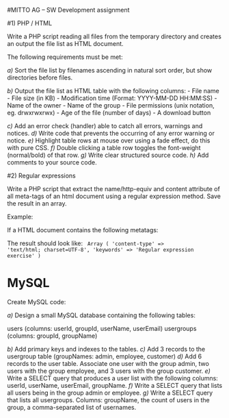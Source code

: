 #MITTO AG – SW Development assignment


#1) PHP / HTML

Write a PHP script reading all files from the temporary directory and creates an output the file list as HTML document.

The following requirements must be met:

*a)*  Sort the file list by filenames ascending in natural sort order, but show directories before files.

*b)*  Output the file list as HTML table with the following columns:
	- File name
	- File size (in KB)
	- Modification time (Format: YYYY-MM-DD HH:MM:SS)
	- Name of the owner
	- Name of the group
	- File permissions (unix notation, eg. drwxrwxrwx)
	- Age of the file (number of days)
	- A download button

*c)*  Add an error check (handler) able to catch all errors, warnings and notices.
*d)* Write code that prevents the occurring of any error warning or notice.
*e)*  Highlight table rows at mouse over using a fade effect, do this with pure CSS.
*f)*  Double clicking a table row toggles the font-weight (normal/bold) of that row.
*g)*  Write clear structured source code.
*h)* Add comments to your source code.


#2) Regular expressions

Write a PHP script that extract the name/http-equiv and content attribute of all meta-tags of an html document using a regular expression method. Save the result in an array.

Example:

If a HTML document contains the following metatags:

<meta http-equiv="content-type" content="text/html; charset=UTF-8" /> 
<meta name="keywords" content="Regular expression exercise" /> 

The result should look like:
<code>
Array ( 
	'content-type'	=> 'text/html; charset=UTF-8', 
	'keywords'		=> 'Regular expression exercise' 
)
</code>


# MySQL

Create MySQL code:

*a)*  Design a small MySQL database containing the following tables:

users (columns: userId, groupId, userName, userEmail) 
usergroups (columns: groupId, groupName)

*b)*  Add primary keys and indexes to the tables.
*c)*  Add 3 records to the usergroup table (groupNames: admin, employee, customer)
*d)* Add 6 records to the user table. Associate one user with the group admin, two users with the group employee, and 3 users with the group customer.
*e)*  Write a SELECT query that produces a user list with the following columns: userId, userName, userEmail, groupName.
*f)*  Write a SELECT query that lists all users being in the group admin or employee.
*g)*  Write a SELECT query that lists all usergroups. Columns: groupName, the count of users in the group, a comma-separated list of usernames.


